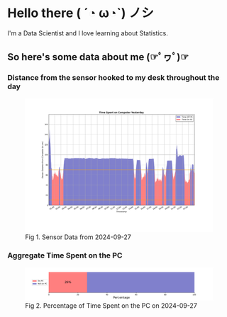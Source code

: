 
# Hello there ( ´◔ ω◔`) ノシ

I'm a Data Scientist and I love learning about Statistics.

## So here's some data about me (☞ﾟヮﾟ)☞


### Distance from the sensor hooked to my desk throughout the day
<figure>
  <picture>
    <source media="(prefers-color-scheme: dark)" srcset="Pi/readme/graphs/lineplot/dark-plot-2024-09-27.png">
    <source media="(prefers-color-scheme: light)" srcset="Pi/readme/graphs/lineplot/light-plot-2024-09-27.png">
    <img alt="Shows a black logo in light color mode and a white one in dark color mode." src="Pi/readme/graphs/lineplot/light-plot-2024-09-27.png">
  </picture>
  <figcaption>Fig 1. Sensor Data from 2024-09-27</figcaption>
</figure>



### Aggregate Time Spent on the PC
<figure>
  <picture>
    <source media="(prefers-color-scheme: dark)" srcset="Pi/readme/graphs/barplot/dark-plot-2024-09-27.png">
    <source media="(prefers-color-scheme: light)" srcset="Pi/readme/graphs/barplot/light-plot-2024-09-27.png">
    <img alt="Shows a black logo in light color mode and a white one in dark color mode." src="Pi/readme/graphs/barplot/light-plot-2024-09-27.png">
  </picture>
  <figcaption>Fig 2. Percentage of Time Spent on the PC on 2024-09-27</figcaption>
</figure>
